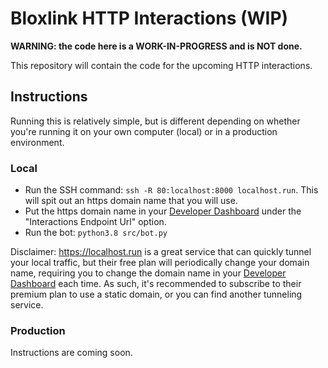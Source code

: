 # Bloxlink HTTP Interactions (WIP)

**WARNING: the code here is a WORK-IN-PROGRESS and is NOT done.**

This repository will contain the code for the upcoming HTTP interactions.

## Instructions
Running this is relatively simple, but is different depending on whether you're running it on your own computer (local) or in a production environment.

### Local
* Run the SSH command: `ssh -R 80:localhost:8000 localhost.run`. This will spit out an https domain name that you will use.
* Put the https domain name in your [Developer Dashboard](https://discord.com/developers/applications) under the "Interactions Endpoint Url" option.
* Run the bot: `python3.8 src/bot.py`

Disclaimer: https://localhost.run is a great service that can quickly tunnel your local traffic, but their free plan will periodically change your domain name, requiring you to change the domain name in your [Developer Dashboard](https://discord.com/developers/applications) each time. As such, it's recommended to subscribe to their premium plan to use a static domain, or you can find another tunneling service.

### Production
Instructions are coming soon.
